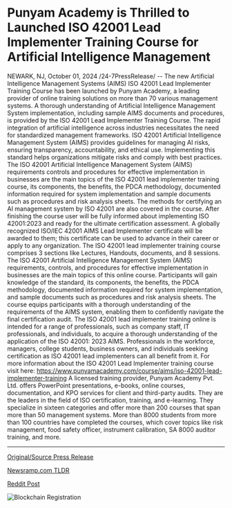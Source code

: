# Punyam Academy is Thrilled to Launched ISO 42001 Lead Implementer Training Course for Artificial Intelligence Management

NEWARK, NJ, October 01, 2024 /24-7PressRelease/ -- The new Artificial Intelligence Management Systems (AIMS) ISO 42001 Lead Implementer Training Course has been launched by Punyam Academy, a leading provider of online training solutions on more than 70 various management systems. A thorough understanding of Artificial Intelligence Management System implementation, including sample AIMS documents and procedures, is provided by the ISO 42001 Lead Implementer Training Course. The rapid integration of artificial intelligence across industries necessitates the need for standardized management frameworks. ISO 42001 Artificial Intelligence Management System (AIMS) provides guidelines for managing AI risks, ensuring transparency, accountability, and ethical use. Implementing this standard helps organizations mitigate risks and comply with best practices.  The ISO 42001 Artificial Intelligence Management System (AIMS) requirements controls and procedures for effective implementation in businesses are the main topics of the ISO 42001 lead implementer training course, its components, the benefits, the PDCA methodology, documented information required for system implementation and sample documents such as procedures and risk analysis sheets. The methods for certifying an AI management system by ISO 42001 are also covered in the course. After finishing the course user will be fully informed about implementing ISO 42001:2023 and ready for the ultimate certification assessment. A globally recognized ISO/IEC 42001 AIMS Lead Implementer certificate will be awarded to them; this certificate can be used to advance in their career or apply to any organization.   The ISO 42001 lead implementer training course comprises 3 sections like Lectures, Handouts, documents, and 8 sessions. The ISO 42001 Artificial Intelligence Management System (AIMS) requirements, controls, and procedures for effective implementation in businesses are the main topics of this online course. Participants will gain knowledge of the standard, its components, the benefits, the PDCA methodology, documented information required for system implementation, and sample documents such as procedures and risk analysis sheets. The course equips participants with a thorough understanding of the requirements of the AIMS system, enabling them to confidently navigate the final certification audit.  The ISO 42001 lead implementer training online is intended for a range of professionals, such as company staff, IT professionals, and individuals, to acquire a thorough understanding of the application of the ISO 42001: 2023 AIMS. Professionals in the workforce, managers, college students, business owners, and individuals seeking certification as ISO 42001 lead implementers can all benefit from it. For more information about the ISO 42001 Lead Implementer training course visit here: https://www.punyamacademy.com/course/aims/iso-42001-lead-implementer-training  A licensed training provider, Punyam Academy Pvt. Ltd. offers PowerPoint presentations, e-books, online courses, documentation, and KPO services for client and third-party audits. They are the leaders in the field of ISO certification, training, and e-learning. They specialize in sixteen categories and offer more than 200 courses that span more than 50 management systems. More than 8000 students from more than 100 countries have completed the courses, which cover topics like risk management, food safety officer, instrument calibration, SA 8000 auditor training, and more. 

---

[Original/Source Press Release](https://www.24-7pressrelease.com/press-release/514803/punyam-academy-is-thrilled-to-launched-iso-42001-lead-implementer-training-course-for-artificial-intelligence-management)
                    

[Newsramp.com TLDR](https://newsramp.com/curated-news/punyam-academy-launches-iso-42001-lead-implementer-training-course-for-artificial-intelligence-management-systems/318b0d88aa88c811c6a60edc3fe52dae) 

 



[Reddit Post](https://www.reddit.com/r/newsramp/comments/1fti7nj/punyam_academy_launches_iso_42001_lead/) 



![Blockchain Registration](https://cdn.newsramp.app/24-7PressRelease/qrcode/2410/1/mielfRpC.webp)